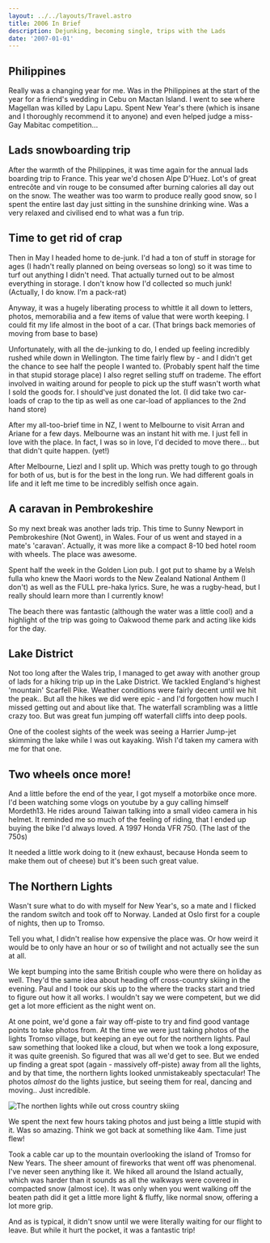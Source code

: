 ```yaml
---
layout: ../../layouts/Travel.astro
title: 2006 In Brief
description: Dejunking, becoming single, trips with the Lads
date: '2007-01-01'
---
```


<h2>Philippines</h2>
<p>Really was a changing year for me. Was in the Philippines at the start of the year
for a friend's wedding in Cebu on Mactan Island. I went to see where Magellan was
killed by Lapu Lapu. Spent New Year's there (which is insane and I thoroughly recommend
it to anyone) and even helped judge a miss-Gay Mabitac competition...</p>
<p>
<h2>Lads snowboarding trip</h2>
After the warmth of the Philippines, it was time again for the annual lads boarding
trip to France. This year we'd chosen Alpe D'Huez. Lot's of great entrecôte and
vin rouge to be consumed after burning calories all day out on the snow. The weather
was too warm to produce really good snow, so I spent the entire last day just sitting
in the sunshine drinking wine. Was a very relaxed and civilised end to what was
a fun trip.</p>
<h2>Time to get rid of crap</h2>
<p>
    Then in May I headed home to de-junk. I'd had a ton of stuff in storage for ages
    (I hadn't really planned on being overseas so long) so it was time to turf out anything
    I didn't need. That actually turned out to be almost everything in storage. I don't
    know how I'd collected so much junk! (Actually, I do know. I'm a pack-rat)</p>
<p>
    Anyway, it was a hugely liberating process to whittle it all down to letters, photos,
    memorabilia and a few items of value that were worth keeping. I could fit my life
    almost in the boot of a car. (That brings back memories of moving from base to base)</p>
<p>
    Unfortunately, with all the de-junking to do, I ended up feeling incredibly rushed
    while down in Wellington. The time fairly flew by - and I didn't get the chance
    to see half the people I wanted to. (Probably spent half the time in that stupid
    storage place) I also regret selling stuff on trademe. The effort involved in waiting
    around for people to pick up the stuff wasn't worth what I sold the goods for. I
    should've just donated the lot. (I did take two car-loads of crap to the tip as
    well as one car-load of appliances to the 2nd hand store)
</p>
<p>
    After my all-too-brief time in NZ, I went to Melbourne to visit Arran and Ariane
    for a few days. Melbourne was an instant hit with me. I just fell in love with the
    place. In fact, I was so in love, I'd decided to move there... but that didn't quite
    happen. (yet!)
</p>
<p>After Melbourne, Liezl and I split up. Which was pretty tough to go through for
both of us, but is for the best in the long run. We had different goals in life
and it left me time to be incredibly selfish once again.</p>
<h2>A caravan in Pembrokeshire</h2>
<p>
So my next break was another lads trip. This time to Sunny Newport in Pembrokeshire
(Not Gwent), in Wales. Four of us went and stayed in a mate's 'caravan'. Actually,
it was more like a compact 8-10 bed hotel room with wheels. The place was awesome.</p>
<p>
Spent half the week in the Golden Lion pub. I got put to shame by a Welsh fulla
who knew the Maori words to the New Zealand National Anthem (I don't) as well as
the FULL pre-haka lyrics. Sure, he was a rugby-head, but I really should learn more
than I currently know!</p>
<p>
    The beach there was fantastic (although the water was a little cool) and a highlight
    of the trip was going to Oakwood theme park and acting like kids for the day.<br>
</p>
<h2>Lake District</h2>
<p>Not too long after the Wales trip, I managed to get away with another group of lads
for a hiking trip up in the Lake District. We tackled England's highest 'mountain'
Scarfell Pike. Weather conditions were fairly decent until we hit the peak.. But
all the hikes we did were epic - and I'd forgotten how much I missed getting out
and about like that. The waterfall scrambling was a little crazy too. But was great
fun jumping off waterfall cliffs into deep pools.</p>
<p>
    One of the coolest sights of the week was seeing a Harrier Jump-jet skimming the
    lake while I was out kayaking. Wish I'd taken my camera with me for that one.</p>
    <h2>Two wheels once more!</h2>
<p>And a little before the end of the year, I got myself a motorbike once more. I'd
been watching some vlogs on youtube by a guy calling himself Mordeth13. He rides
around Taiwan talking into a small video camera in his helmet. It reminded me so
much of the feeling of riding, that I ended up buying the bike I'd always loved.
A 1997 Honda VFR 750. (The last of the 750s)</p>
<p>
    It needed a little work doing to it (new exhaust, because Honda seem to make them
    out of cheese) but it's been such great value.
</p>
<h2>The Northern Lights</h2>
<p>Wasn't sure what to do with myself for New Year's, so a mate and I flicked the random
switch and took off to Norway. Landed at Oslo first for a couple of nights, then
up to Tromso.</p>
<p>
    Tell you what, I didn't realise how expensive the place was. Or how weird it would
    be to only have an hour or so of twilight and not actually see the sun at all.</p>
<p>
    We kept bumping into the same British couple who were there on holiday as well.
    They'd the same idea about heading off cross-country skiing in the evening. Paul
    and I took our skis up to the where the tracks start and tried to figure out how
    it all works. I wouldn't say we were competent, but we did get a lot more efficient
    as the night went on.</p>
<p>At one point, we'd gone a fair way off-piste to try and find good vantage points
to take photos from. At the time we were just taking photos of the lights Tromso
village, but keeping an eye out for the northern lights. Paul saw something that
looked like a cloud, but when we took a long exposure, it was quite greenish. So
figured that was all we'd get to see. But we ended up finding a great spot (again
- massively off-piste) away from all the lights, and by that time, the northern
lights looked unmistakeably spectacular! The photos <i>almost</i> do
the lights justice, but seeing them for real, dancing and moving.. Just incredible.</p>
<p><img src="/travel/images017/northern-lights.jpg" alt="The northen lights while out cross country skiing" /></p>
<p>
    We spent the next few hours taking photos and just being a little stupid with it.
    Was so amazing. Think we got back at something like 4am. Time just flew!</p>
<p>
    Took a cable car up to the mountain overlooking the island of Tromso for New Years.
    The sheer amount of fireworks that went off was phenomenal. I've never seen anything
    like it. We hiked all around the Island actually, which was harder than it sounds
    as all the walkways were covered in compacted snow (almost ice). It was only when
    you went walking off the beaten path did it get a little more light &amp; fluffy,
    like normal snow, offering a lot more grip.<br>
</p>
<p>
And as is typical, it didn't snow until we were literally waiting for our flight
to leave. But while it hurt the pocket, it was a fantastic trip!
</p>



 
